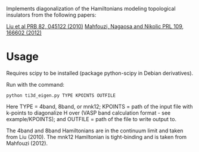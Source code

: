 Implements diagonalization of the Hamiltonians modeling topological insulators from the following papers:

[Liu et al PRB 82, 045122 (2010)](http://prb.aps.org/abstract/PRB/v82/i4/e045122)
[Mahfouzi, Nagaosa and Nikolic PRL 109, 166602 (2012)](http://prl.aps.org/abstract/PRL/v109/i16/e166602)

Usage
==========

Requires scipy to be installed (package python-scipy in Debian derivatives).

Run with the command:

    python ti3d_eigen.py TYPE KPOINTS OUTFILE

Here TYPE = 4band, 8band, or mnk12; KPOINTS = path of the input file with k-points to diagonalize H over (VASP band calculation format - see example/KPOINTS); and OUTFILE = path of the file to write output to.

The 4band and 8band Hamiltonians are in the continuum limit and taken from Liu (2010). The mnk12 Hamiltonian is tight-binding and is taken from Mahfouzi (2012).
